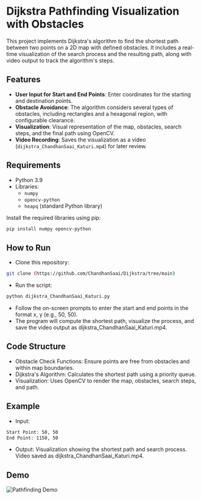 # Dijkstra Pathfinding Visualization with Obstacles

This project implements Dijkstra's algorithm to find the shortest path between two points on a 2D map with defined obstacles. It includes a real-time visualization of the search process and the resulting path, along with video output to track the algorithm's steps.

## Features
- **User Input for Start and End Points**: Enter coordinates for the starting and destination points.
- **Obstacle Avoidance**: The algorithm considers several types of obstacles, including rectangles and a hexagonal region, with configurable clearance.
- **Visualization**: Visual representation of the map, obstacles, search steps, and the final path using OpenCV.
- **Video Recording**: Saves the visualization as a video (`dijkstra_ChandhanSaai_Katuri.mp4`) for later review.

## Requirements
- Python 3.9
- Libraries:
  - `numpy`
  - `opencv-python`
  - `heapq` (standard Python library)

Install the required libraries using pip:
```bash
pip install numpy opencv-python
```

## How to Run
- Clone this repository:
```bash
git clone (https://github.com/ChandhanSaai/Dijkstra/tree/main)
```
- Run the script:
```bash
python dijkstra_ChandhanSaai_Katuri.py
```
- Follow the on-screen prompts to enter the start and end points in the format x, y (e.g., 50, 50).
- The program will compute the shortest path, visualize the process, and save the video output as dijkstra_ChandhanSaai_Katuri.mp4.

## Code Structure
- Obstacle Check Functions: Ensure points are free from obstacles and within map boundaries.
- Dijkstra's Algorithm: Calculates the shortest path using a priority queue.
- Visualization: Uses OpenCV to render the map, obstacles, search steps, and path.
## Example
- Input:
```bash
Start Point: 50, 50
End Point: 1150, 50
``` 
- Output:
Visualization showing the shortest path and search process.
Video saved as dijkstra_ChandhanSaai_Katuri.mp4.
## Demo

![Pathfinding Demo](dijkstra_chandhan)

